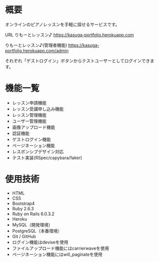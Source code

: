 # 概要
オンラインのピアノレッスンを手軽に探せるサービスです。

URL 
りもーとレッスン♪ 
https://kasuga-portfolio.herokuapp.com

りもーとレッスン♪(管理者機能) 
https://kasuga-portfolio.herokuapp.com/admin

それぞれ「ゲストログイン」ボタンからテストユーザーとしてログインできます。

# 機能一覧
* レッスン申請機能
* レッスン受講申し込み機能
* レッスン管理機能
* ユーザー管理機能
* 画像アップロード機能
* 認証機能
* ゲストログイン機能
* ページネーション機能
* レスポンシブデザイン対応
* テスト実装(RSpec/capybara/faker)

# 使用技術
* HTML
* CSS
* Bootstrap4
* Ruby 2.6.3
* Ruby on Rails 6.0.3.2
* Heroku
* MySQL（開発環境）
* PostgreSQL（本番環境）
* Git / GitHub
* ログイン機能はdeviseを使用
* ファイルアップロード機能にはcarrierwaveを使用
* ページネーション機能にはwill_paginateを使用